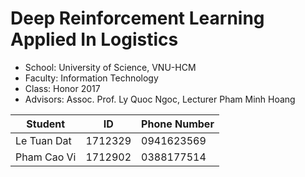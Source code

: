 # Deep Reinforcement Learning Applied In Logistics

- School: University of Science, VNU-HCM
- Faculty: Information Technology
- Class: Honor 2017
- Advisors: Assoc. Prof. Ly Quoc Ngoc, Lecturer Pham Minh Hoang

| Student | ID | Phone Number |
|--|--|--|
| Le Tuan Dat | 1712329 | 0941623569 | 
| Pham Cao Vi | 1712902 | 0388177514 |
